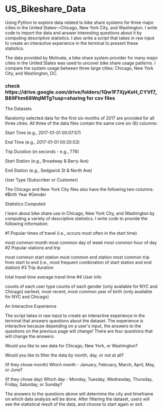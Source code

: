 # US_Bikeshare_Data
Using Python to explore data related to bike share systems for three major cities in the United States—Chicago, New York City, and Washington. I write code to import the data and answer interesting questions about it by computing descriptive statistics. I also write a script that takes in raw input to create an interactive experience in the terminal to present these statistics.

The data provided by Motivate, a bike share system provider for many major cities in the United States was used to uncover bike share usage patterns. I compare the system usage between three large cities: Chicago, New York City, and Washington, DC.
<h3> check https://drive.google.com/drive/folders/1Qw1F7XjyKeH_CYVf7_B89Fhm68WqIMTg?usp=sharing for csv files</h3>

The Datasets

Randomly selected data for the first six months of 2017 are provided for all three cities. All three of the data files contain the same core six (6) columns:

Start Time (e.g., 2017-01-01 00:07:57)

End Time (e.g., 2017-01-01 00:20:53)

Trip Duration (in seconds - e.g., 776)

Start Station (e.g., Broadway & Barry Ave)

End Station (e.g., Sedgwick St & North Ave)

User Type (Subscriber or Customer)

The Chicago and New York City files also have the following two columns: #Birth Year #Gender

Statistics Computed

I learn about bike share use in Chicago, New York City, and Washington by computing a variety of descriptive statistics. I write code to provide the following information:

#1 Popular times of travel (i.e., occurs most often in the start time)

most common month most common day of week most common hour of day #2 Popular stations and trip

most common start station most common end station most common trip from start to end (i.e., most frequent combination of start station and end station) #3 Trip duration

total travel time average travel time #4 User info

counts of each user type counts of each gender (only available for NYC and Chicago) earliest, most recent, most common year of birth (only available for NYC and Chicago)

An Interactive Experience

The script takes in raw input to create an interactive experience in the terminal that answers questions about the dataset. The experience is interactive because depending on a user's input, the answers to the questions on the previous page will change! There are four questions that will change the answers:

Would you like to see data for Chicago, New York, or Washington?

Would you like to filter the data by month, day, or not at all?

(If they chose month) Which month - January, February, March, April, May, or June?

(If they chose day) Which day - Monday, Tuesday, Wednesday, Thursday, Friday, Saturday, or Sunday?

The answers to the questions above will determine the city and timeframe on which data analysis will be done. After filtering the dataset, users will see the statistical result of the data, and choose to start again or exit.

